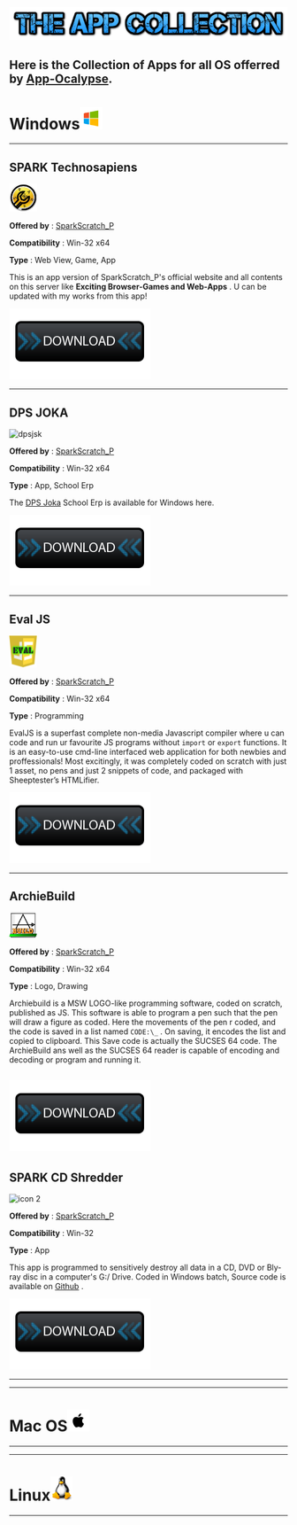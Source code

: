 

![i](https://raw.githubusercontent.com/App-ocalypse/App-ocalypse/gh-pages/cooltext375090719842647.png)

## Here is the Collection of Apps for all OS offerred by [App-Ocalypse](https://app-ocalypse.github.io/App-ocalypse/).


# Windows<img src="https://raw.githubusercontent.com/App-ocalypse/Appbox/gh-pages/win.png" width="40"/>
---
## SPARK Technosapiens
<img src="https://raw.githubusercontent.com/App-ocalypse/App-ocalypse/gh-pages/SPARK%20icon.jpg" alt="icon 1" width="50"/> 

**Offered by** : [SparkScratch_P](https://github.com/SparkScratch-P) 

 **Compatibility** : Win-32 x64
 
**Type** : Web View, Game, App

 This is an app version of SparkScratch_P's official website and all contents on this server like **Exciting Browser-Games and Web-Apps** . U can be updated with my works from this app!
 
  [![download](https://github.com/App-ocalypse/App-ocalypse/blob/gh-pages/download_btn.png?raw=true)](https://drive.google.com/file/d/1TciFiOoneijTFMtjfBM7Nekzx1i9M5Gj/view?usp=sharing)

 ---
 
## DPS JOKA
<img src="https://dpsjoka.com/wp-content/uploads/2019/10/logo-y.png" alt="dpsjsk" width="50"/> 

**Offered by** : [SparkScratch_P](https://github.com/SparkScratch-P) 

 **Compatibility** : Win-32 x64
 
**Type** : App, School Erp

 The [DPS Joka](http://dpsjoka.com/) School Erp is available for Windows here. 
 
  [![download](https://github.com/App-ocalypse/App-ocalypse/blob/gh-pages/download_btn.png?raw=true)](https://drive.google.com/file/d/1BL6RY25eG72Ys9mg9Q_PBcSvgTnUASnF/view?usp=sharing)
  
  ---
 
## Eval JS

<img src="https://raw.githubusercontent.com/SparkScratch-P/EvalJS/d41c4ac5002b4d5bc0190b5656450e12f66ad508/EvalJS%20icon.svg" alt="dpsjsk" width="50"/> 

**Offered by** : [SparkScratch_P](https://github.com/SparkScratch-P) 

 **Compatibility** : Win-32 x64
 
**Type** : Programming

 EvalJS is a superfast complete non-media Javascript compiler where u can code and run ur favourite JS programs without `import` or `export` functions. It is an easy-to-use cmd-line interfaced web application for both newbies and proffessionals! Most excitingly, it was completely coded on scratch with just 1 asset, no pens and just 2 snippets of code, and packaged with Sheeptester’s HTMLifier.
 
  [![download](https://github.com/App-ocalypse/App-ocalypse/blob/gh-pages/download_btn.png?raw=true)](https://drive.google.com/file/d/1GFUQ6wBGacbC0Z5zrX-mk-T7FpQXfO5I/view?usp=sharing) 

---

## ArchieBuild

<img src="https://github.com/SparkScratch-P/ArchieBuild/blob/main/Archiebuild%20icon.png?raw=true" alt="dpsjsk" width="50"/> 

**Offered by** : [SparkScratch_P](https://github.com/SparkScratch-P) 

 **Compatibility** : Win-32 x64
 
**Type** : Logo, Drawing

 Archiebuild is a MSW LOGO-like programming software, coded on scratch, published as JS. This software is able to program a pen such that the pen will draw a figure as coded. Here the movements of the pen r coded, and the code is saved in a list named `CODE:\_` . On saving, it encodes the list and copied to clipboard. This Save code is actually the SUCSES 64 code. The ArchieBuild ans well as the SUCSES 64 reader is capable of encoding and decoding or program and running it.
 
  [![download](https://github.com/App-ocalypse/App-ocalypse/blob/gh-pages/download_btn.png?raw=true)](https://drive.google.com/file/d/1DUk8vuxuE5hpu7VJxLR_K1wSFOHqCdwj/view?usp=sharing)
---

## SPARK CD Shredder
<img src="https://raw.githubusercontent.com/SparkScratch-P/Disc-Shredder/main/CD-Shredder.ico" alt="icon 2" width="50"/> 

**Offered by** : [SparkScratch_P](https://github.com/SparkScratch-P)

 **Compatibility** : Win-32 
 
**Type** : App

 This app is programmed to sensitively destroy all data in a CD, DVD or Bly-ray disc in a computer's G:/ Drive. Coded in Windows batch, Source code is available on [Github](https://github.com/SparkScratch-P/SPARK-CD-SHredder) .
 
  [![download](https://github.com/App-ocalypse/App-ocalypse/blob/gh-pages/download_btn.png?raw=true)](https://raw.githubusercontent.com/SparkScratch-P/Disc-Shredder/main/SPARK%20CD%20Shredder.exe)
  
  ---
---
# Mac OS<img src="https://github.com/App-ocalypse/Appbox/blob/gh-pages/MAc.png?raw=true" width="40"/>
---
---
# Linux<img src="https://github.com/App-ocalypse/Appbox/blob/gh-pages/linux.png?raw=true" width="40"/>
---

